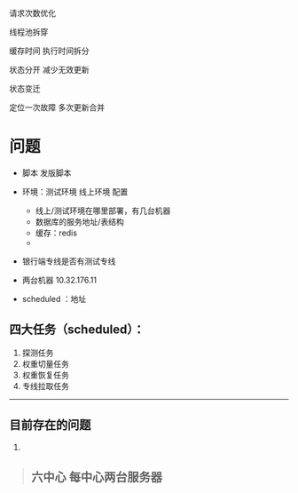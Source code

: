 请求次数优化

线程池拆穿

缓存时间 执行时间拆分

状态分开 减少无效更新

状态变迁

定位一次故障 多次更新合并

# 问题
- 脚本 发版脚本
- 环境：测试环境 线上环境  配置
  - 线上/测试环境在哪里部署，有几台机器
  - 数据库的服务地址/表结构
  - 缓存：redis
  - 
- 银行端专线是否有测试专线


- 两台机器 10.32.176.11

- scheduled ：地址 



## 四大任务（scheduled）：
1. 探测任务
2. 权重切量任务
3. 权重恢复任务
4. 专线拉取任务
---
## 目前存在的问题
1. 


> ## 六中心 每中心两台服务器

